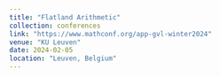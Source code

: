 ```yaml
---
title: "Flatland Arithmetic"
collection: conferences
link: "https://www.mathconf.org/app-gvl-winter2024"
venue: "KU Leuven"
date: 2024-02-05
location: "Leuven, Belgium"
---
```

